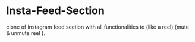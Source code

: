 # Insta-Feed-Section
clone of instagram feed section with all functionalities to (like a reel) (mute &amp; unmute reel ).
